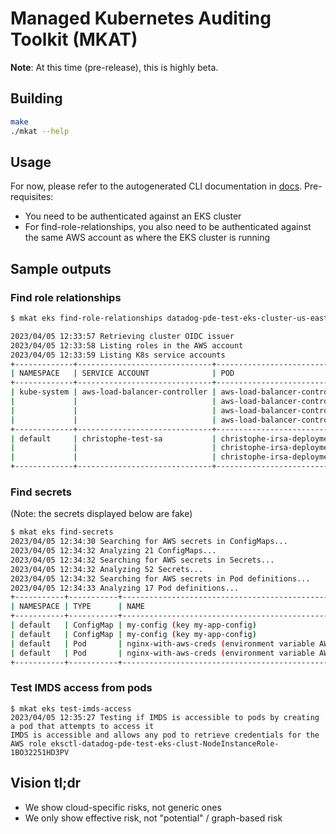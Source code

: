 # Managed Kubernetes Auditing Toolkit (MKAT)

**Note**: At this time (pre-release), this is highly beta.

## Building

```bash
make
./mkat --help
```

## Usage

For now, please refer to the autogenerated CLI documentation in [docs](./docs). Pre-requisites:

* You need to be authenticated against an EKS cluster
* For find-role-relationships, you also need to be authenticated against the same AWS account as where the EKS cluster is running

## Sample outputs

### Find role relationships

```bash
$ mkat eks find-role-relationships datadog-pde-test-eks-cluster-us-east-1

2023/04/05 12:33:57 Retrieving cluster OIDC issuer
2023/04/05 12:33:58 Listing roles in the AWS account
2023/04/05 12:33:59 Listing K8s service accounts
+-------------+------------------------------+-----------------------------------------------+--------------------------------------------------------------------------------------------+
| NAMESPACE   | SERVICE ACCOUNT              | POD                                           | ASSUMABLE ROLE ARN                                                                         |
+-------------+------------------------------+-----------------------------------------------+--------------------------------------------------------------------------------------------+
| kube-system | aws-load-balancer-controller | aws-load-balancer-controller-56bbd74695-9sw79 | arn:aws:iam::677301038893:role/AmazonEKSLoadBalancerControllerRole                         |
|             |                              | aws-load-balancer-controller-56bbd74695-9sw79 | arn:aws:iam::677301038893:role/ChristopheSampleIRSARoleThatCanBeAssumedByAnyPodInCluster   |
|             |                              | aws-load-balancer-controller-56bbd74695-b7hb2 | arn:aws:iam::677301038893:role/AmazonEKSLoadBalancerControllerRole                         |
|             |                              | aws-load-balancer-controller-56bbd74695-b7hb2 | arn:aws:iam::677301038893:role/ChristopheSampleIRSARoleThatCanBeAssumedByAnyPodInCluster   |
+-------------+------------------------------+-----------------------------------------------+--------------------------------------------------------------------------------------------+
| default     | christophe-test-sa           | christophe-irsa-deployment-7b476dfdb5-hkxdg   | arn:aws:iam::677301038893:role/ChristopheSampleIRSARoleThatCanBeAssumedByAnyPodInCluster   |
|             |                              | christophe-irsa-deployment-7b476dfdb5-hkxdg   | arn:aws:iam::677301038893:role/ChristopheSampleIRSARoleThatCanBeAssumedByAnyPodInDefaultNS |
|             |                              | christophe-irsa-deployment-7b476dfdb5-hkxdg   | arn:aws:iam::677301038893:role/ChristopheSamplePodIRSARole                                 |
+-------------+------------------------------+-----------------------------------------------+--------------------------------------------------------------------------------------------+
```

### Find secrets

(Note: the secrets displayed below are fake)

```bash
$ mkat eks find-secrets
2023/04/05 12:34:30 Searching for AWS secrets in ConfigMaps...
2023/04/05 12:34:32 Analyzing 21 ConfigMaps...
2023/04/05 12:34:32 Searching for AWS secrets in Secrets...
2023/04/05 12:34:32 Analyzing 52 Secrets...
2023/04/05 12:34:32 Searching for AWS secrets in Pod definitions...
2023/04/05 12:34:33 Analyzing 17 Pod definitions...
+-----------+-----------+--------------------------------------------------------+------------------------------------------+
| NAMESPACE | TYPE      | NAME                                                   | VALUE                                    |
+-----------+-----------+--------------------------------------------------------+------------------------------------------+
| default   | ConfigMap | my-config (key my-app-config)                          | AKIAZ3MSJV4WWNKWW5FG                     |
| default   | ConfigMap | my-config (key my-app-config)                          | HP8lBRs8X50F/0nCAXqEPQ95+jlG/0pLdlNui2XF |
| default   | Pod       | nginx-with-aws-creds (environment variable AWS_ACCESS) | AKIAZ3MSJV4WWNKWW5FG                     |
| default   | Pod       | nginx-with-aws-creds (environment variable AWS_SECRET) | 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 |
+-----------+-----------+--------------------------------------------------------+------------------------------------------+
```

### Test IMDS access from pods

```eks
$ mkat eks test-imds-access
2023/04/05 12:35:27 Testing if IMDS is accessible to pods by creating a pod that attempts to access it
IMDS is accessible and allows any pod to retrieve credentials for the AWS role eksctl-datadog-pde-test-eks-clust-NodeInstanceRole-1BO32251HD3PV
```

## Vision tl;dr

* We show cloud-specific risks, not generic ones
* We only show effective risk, not "potential" / graph-based risk